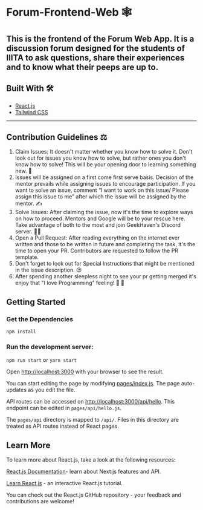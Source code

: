 # Forum-Frontend-Web 🕸️
This is the frontend of the Forum Web App. It is a discussion forum designed for the students of IIITA to ask questions, share their experiences and to know what their peeps are up to.
---
## Built With 🛠️
- [React.js](https://reactjs.org/)
- [Tailwind CSS](https://tailwindcss.com/)
---
## Contribution Guidelines ⚖️
1. Claim Issues: It doesn't matter whether you know how to solve it. Don't look out for issues you know how to solve, but rather ones you don't know how to solve! This      will be your opening door to learning something new. 💪
2. Issues will be assigned on a first come first serve basis. Decision of the mentor prevails while assigning issues to encourage participation. If you want to solve an    issue, comment “I want to work on this issue/ Please assign this issue to me” after which the issue will be assigned by the mentor. ✍️
3. Solve Issues: After claiming the issue, now it's the time to explore ways on how to proceed. Mentors and Google will be to your rescue here. Take advantage of both to    the most and join GeekHaven's Discord server. 👨‍💻
4. Open a Pull Request: After reading everything on the internet ever written and those to be written in future and completing the task, it's the time to open your PR.      Contributors are requested to follow the PR template.
5. Don't forget to look out for Special Instructions that might be mentioned in the issue description. 😉
6. After spending another sleepless night to see your pr getting merged it's enjoy that "I love Programming" feeling! 🤩 🍻

## Getting Started
### Get the Dependencies
`npm install`
### Run the development server:
`npm run start`
or
`yarn start`

Open [http://localhost:3000](http://localhost:3000) with your browser to see the result.


You can start editing the page by modifying [pages/index.js](pages/index.js). The page auto-updates as you edit the file.


API routes can be accessed on [http://localhost:3000/api/hello](http://localhost:3000). This endpoint can be edited in `pages/api/hello.js`.

The `pages/api` directory is mapped to `/api/`. Files in this directory are treated as API routes instead of React pages.

## Learn More
To learn more about React.js, take a look at the following resources:

[React.js Documentation](https://reactjs.org/docs/getting-started.html)- learn about Next.js features and API.

[Learn React.js](https://reactjs.org/docs/react-api.html) - an interactive React.js tutorial.

You can check out the React.js GitHub repository - your feedback and contributions are welcome!
